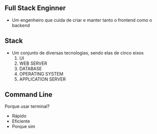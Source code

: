 ## Full Stack Enginner 
- Um engenheiro que cuida de criar e manter tanto o frontend como o backend

## Stack
- Um conjunto de diversas tecnologias, sendo elas de cinco eixos
	1. UI
	2. WEB SERVER
	3. DATABASE
	4. OPERATING SYSTEM
	5. APPLICATION SERVER

## Command Line
Porque usar terminal?
- Rápido
- Eficiente
- Porque sim

